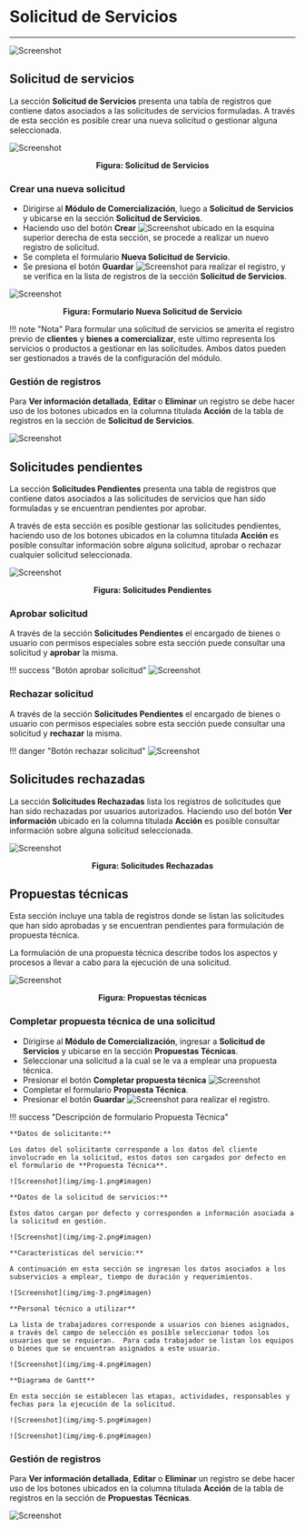 # Solicitud de Servicios
************************

![Screenshot](img/logokavac.png#imagen)


## Solicitud de servicios

La sección **Solicitud de Servicios** presenta una tabla de registros que contiene datos asociados a las solicitudes de servicios formuladas. A través de esta sección es posible crear una nueva solicitud o gestionar alguna seleccionada.  

![Screenshot](img/img1029.png#imagen)<div style="text-align: center;font-weight: bold">Figura: Solicitud de Servicios</div>

### Crear una nueva solicitud

-   Dirigirse al **Módulo de Comercialización**, luego a **Solicitud de Servicios** y ubicarse en la sección **Solicitud de Servicios**. 
-   Haciendo uso del botón **Crear** ![Screenshot](img/create.png#imagen) ubicado en la esquina superior derecha de esta sección, se procede a realizar un nuevo registro de solicitud. 
-   Se completa el formulario **Nueva Solicitud de Servicio**. 
-   Se presiona el botón **Guardar** ![Screenshot](img/save.png#imagen) para realizar el registro, y se verifica en la lista de registros de la sección **Solicitud de Servicios**. 

![Screenshot](img/img10291.png#imagen)<div style="text-align: center;font-weight: bold">Figura: Formulario Nueva Solicitud de Servicio</div>

!!! note "Nota"
    Para formular una solicitud de servicios se amerita el registro previo de **clientes** y **bienes a comercializar**, este ultimo representa los servicios o productos a gestionar en las solicitudes. Ambos datos pueden ser gestionados a través de la configuración del módulo.

### Gestión de registros

Para **Ver información detallada**, **Editar** o **Eliminar** un registro se debe hacer uso de los botones ubicados en la columna titulada **Acción** de la tabla de registros en la sección de **Solicitud de Servicios**.

![Screenshot](img/manage.png#imagen)

## Solicitudes pendientes

La sección **Solicitudes Pendientes** presenta una tabla de registros que contiene datos asociados a las solicitudes de servicios que han sido formuladas y se encuentran pendientes por aprobar. 

A través de esta sección es posible gestionar las solicitudes pendientes, haciendo uso de los botones ubicados en la columna titulada **Acción** es posible consultar información sobre alguna solicitud, aprobar o rechazar cualquier solicitud seleccionada.  

![Screenshot](img/img1030.png#imagen)<div style="text-align: center;font-weight: bold">Figura: Solicitudes Pendientes</div>

### Aprobar solicitud

A través de la sección **Solicitudes Pendientes** el encargado de bienes o usuario con permisos especiales sobre esta sección puede consultar una solicitud y **aprobar** la misma.

!!! success "Botón aprobar solicitud"
    ![Screenshot](img/approve.png#imagen)

### Rechazar solicitud

A través de la sección **Solicitudes Pendientes** el encargado de bienes o usuario con permisos especiales sobre esta sección puede consultar una solicitud y **rechazar** la misma.

!!! danger "Botón rechazar solicitud"
    ![Screenshot](img/deny.png#imagen)

## Solicitudes rechazadas

La sección **Solicitudes Rechazadas** lista los registros de solicitudes que han sido rechazadas por usuarios autorizados. Haciendo uso del botón **Ver información** ubicado en la columna titulada **Acción** es posible consultar información sobre alguna solicitud seleccionada. 

![Screenshot](img/img1031.png#imagen)<div style="text-align: center;font-weight: bold">Figura: Solicitudes Rechazadas</div>

## Propuestas técnicas

Esta sección incluye una tabla de registros donde se listan las solicitudes que han sido aprobadas y se encuentran pendientes para formulación de propuesta técnica.  

La formulación de una propuesta técnica describe todos los aspectos y procesos a llevar a cabo para la ejecución de una solicitud.

![Screenshot](img/img1820.png#imagen)<div style="text-align: center;font-weight: bold">Figura: Propuestas técnicas</div>

### Completar propuesta técnica de una solicitud   

-   Dirigirse al **Módulo de Comercialización**, ingresar a **Solicitud de Servicios** y ubicarse en la sección **Propuestas Técnicas**.
-   Seleccionar una solicitud a la cual se le va a emplear una propuesta técnica. 
-   Presionar el botón **Completar propuesta técnica** ![Screenshot](img/technical_proposal.png#imagen)
-   Completar el formulario **Propuesta Técnica**.
-   Presionar el botón **Guardar** ![Screenshot](img/save.png#imagen) para realizar el registro.   

!!! success "Descripción de formulario Propuesta Técnica"
    
    **Datos de solicitante:**

    Los datos del solicitante corresponde a los datos del cliente involucrado en la solicitud, estos datos son cargados por defecto en el formulario de **Propuesta Técnica**.

    ![Screenshot](img/img-1.png#imagen) 

    **Datos de la solicitud de servicios:**

    Estos datos cargan por defecto y corresponden a información asociada a la solicitud en gestión. 

    ![Screenshot](img/img-2.png#imagen) 

    **Caracteristicas del servicio:**

    A continuación en esta sección se ingresan los datos asociados a los subservicios a emplear, tiempo de duración y requerimientos.

    ![Screenshot](img/img-3.png#imagen) 

    **Personal técnico a utilizar**

    La lista de trabajadores corresponde a usuarios con bienes asignados, a través del campo de selección es posible seleccionar todos los usuarios que se requieran.  Para cada trabajador se listan los equipos o bienes que se encuentran asignados a este usuario.  

    ![Screenshot](img/img-4.png#imagen) 

    **Diagrama de Gantt**

    En esta sección se establecen las etapas, actividades, responsables y fechas para la ejecución de la solicitud.

    ![Screenshot](img/img-5.png#imagen) 

    ![Screenshot](img/img-6.png#imagen) 

### Gestión de registros

Para **Ver información detallada**, **Editar** o **Eliminar** un registro se debe hacer uso de los botones ubicados en la columna titulada **Acción** de la tabla de registros en la sección de **Propuestas Técnicas**.

![Screenshot](img/manage.png#imagen)
 